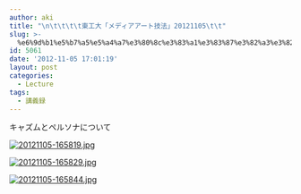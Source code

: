 ```yaml
---
author: aki
title: "\n\t\t\t\t東工大「メディアアート技法」20121105\t\t"
slug: >-
  %e6%9d%b1%e5%b7%a5%e5%a4%a7%e3%80%8c%e3%83%a1%e3%83%87%e3%82%a3%e3%82%a2%e3%82%a2%e3%83%bc%e3%83%88%e6%8a%80%e6%b3%95%e3%80%8d20121105
id: 5061
date: '2012-11-05 17:01:19'
layout: post
categories:
  - Lecture
tags:
  - 講義録
---
```


キャズムとペルソナについて  

[![20121105-165819.jpg](http://aki.shirai.as/wp-content/uploads/2012/11/20121105-165819.jpg)](http://aki.shirai.as/wp-content/uploads/2012/11/20121105-165819.jpg)  

[![20121105-165829.jpg](http://aki.shirai.as/wp-content/uploads/2012/11/20121105-165829.jpg)](http://aki.shirai.as/wp-content/uploads/2012/11/20121105-165829.jpg)  

[![20121105-165844.jpg](http://aki.shirai.as/wp-content/uploads/2012/11/20121105-165844.jpg)](http://aki.shirai.as/wp-content/uploads/2012/11/20121105-165844.jpg)